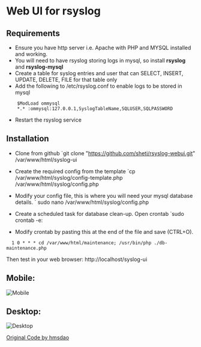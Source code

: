 # Web UI for rsyslog

Requirements
---
* Ensure you have http server i.e. Apache with PHP and MYSQL installed and working.
* You will need to have rsyslog storing logs in mysql, so install **rsyslog** and **rsyslog-mysql**
* Create a table for syslog entries and user that can SELECT, INSERT, UPDATE, DELETE, FILE for that table only
* Add the following to /etc/rsyslog.conf to enable logs to be stored in mysql
```
    $ModLoad ommysql
    *.* :ommysql:127.0.0.1,SyslogTableName,SQLUSER,SQLPASSWORD
```
* Restart the rsyslog service

Installation
---
* Clone from github
`git clone "https://github.com/sheti/rsyslog-webui.git" /var/www/html/syslog-ui

* Create the required config from the template
`cp /var/www/html/syslog/config-template.php /var/www/html/syslog/config.php

* Modify your config file, this is where you will need your mysql database details.
` sudo nano /var/www/html/syslog/config.php

* Create a scheduled task for database clean-up. Open crontab
`sudo crontab -e:

* Modify crontab by pasting this at the end of the file and save (CTRL+O).
```
  1 0 * * * cd /var/www/html/maintenance; /usr/bin/php ./db-maintenance.php
```

Then test in your web browser:
http://localhost/syslog-ui

## Mobile:
![Mobile](/images/mobile-screenshot.jpg?raw=true "Mobile")

## Desktop:
![Desktop](/images/screenshot.png?raw=true "Desktop")

[Original Code by hmsdao](https://github.com/hmsdao/bootstrap-rsyslog-ui)
